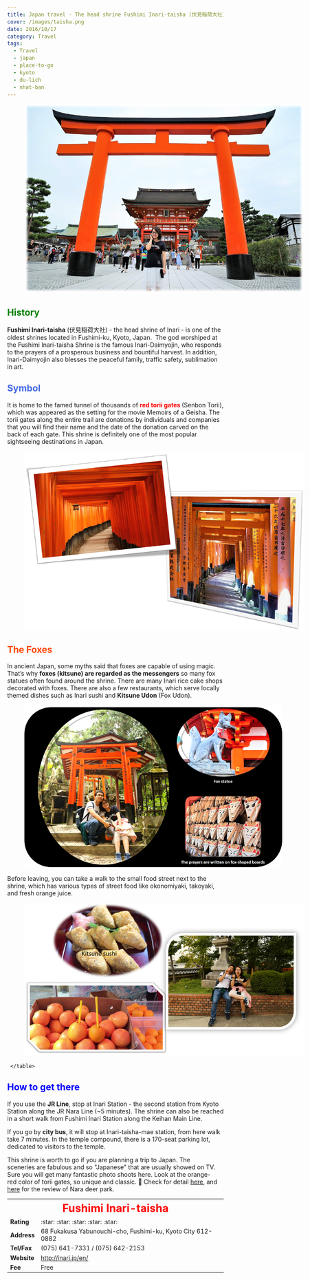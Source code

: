 ```yaml
---
title: Japan travel - The head shrine Fushimi Inari-taisha (伏見稲荷大社) of Inari, Kyoto
cover: /images/taisha.png
date: 2016/10/17
category: Travel
tags:
  - Travel
  - japan
  - place-to-go
  - kyoto
  - du-lich
  - nhat-ban
---
```


<figure style="width: 650px" class="align-center">
  <img src="./taisha-1.png" alt="">
  <figcaption></figcaption>
</figure>

## <span style="color:Green"> History </span>
**Fushimi Inari-taisha** (伏見稲荷大社) - the head shrine of Inari - is one of the oldest shrines located in Fushimi-ku, Kyoto, Japan.  The god worshiped at the Fushimi Inari-taisha Shrine is the famous Inari-Daimyojin, who responds to the prayers of a prosperous business and bountiful harvest. In addition, Inari-Daimyojin also blesses the peaceful family, traffic safety, sublimation in art.


## <span style="color:royalblue"> Symbol </span>
It is home to the famed tunnel of thousands of <span style="color:red"> <b> red torii gates </b> </span> (Senbon Torii), which was appeared as the setting for the movie Memoirs of a Geisha. The torii gates along the entire trail are donations by individuals and companies that you will find their name and the date of the donation carved on the back of each gate. This shrine is definitely one of the most popular sightseeing destinations in Japan.


<figure style="width: 650px" class="align-center">
  <img src="./taisha-2.png" alt="">
  <figcaption></figcaption>
</figure>

## <span style="color:orangered"> The Foxes </span>
In ancient Japan, some myths said that foxes are capable of using magic. That’s why **foxes (kitsune) are regarded as the messengers** so many fox statues often found around the shrine. There are many Inari rice cake shops decorated with foxes. There are also a few restaurants, which serve locally themed dishes such as Inari sushi and **Kitsune Udon** (Fox Udon).


<figure style="width: 600px" class="align-center">
  <img src="./taisha-3.png" alt="">
  <figcaption></figcaption>
</figure>

Before leaving, you can take a walk to the small food street next to the shrine, which has various types of street food like okonomiyaki, takoyaki, and fresh orange juice.


<figure style="width: 650px" class="align-center">
  <img src="./taisha-4.png" alt="">
  <figcaption></figcaption>
</figure>

<table>
  <tr>
	<th style="text-align:center; font-size:25px;color:red; font-weight:bold" colspan="2"> Fushimi Inari-taisha </th>
     </tr>
	
  <tr>
	<td> <b> Rating </b> </td>
    <td> :star: :star: :star: :star: :star: </td>
      </tr>
	
  <tr>
	<td> <b> Address </b> </td>
    <td> 68 Fukakusa Yabunouchi-cho, Fushimi-ku, Kyoto City 612-0882 </td>
    </tr>
	
  <tr>
	<td> <b> Tel/Fax </b> </td>
    <td> (075) 641-7331  /   (075) 642-2153 </td>
   </tr>
	
  <tr>
	<td> <b> Website </b> </td>
    <td> <a href="http://inari.jp/en/" target="_blank"> http://inari.jp/en/ </a> </td>
   </tr>
	
  <tr>
	<td> <b> Fee </b> </td>
    <td>Free </td>
   </tr>
	 
	 </table>

## <span style="color:blue"> How to get there </span>

If you use the **JR Line**, stop at Inari Station - the second station from Kyoto Station along the JR Nara Line (~5 minutes). The shrine can also be reached in a short walk from Fushimi Inari Station along the Keihan Main Line.


If you go by **city bus**, it will stop at Inari-taisha-mae station, from here walk take 7 minutes. In the temple compound, there is a 170-seat parking lot, dedicated to visitors to the temple.


This shrine is worth to go if you are planning a trip to Japan. The sceneries are fabulous and so "Japanese" that are usually showed on TV. Sure you will get many fantastic photo shoots here. Look at the orange-red color of torii gates, so unique and classic. :blue_heart: Check for detail <a href="https://www.youtube.com/watch?v=4ofKe0mqjDI" target="_blank">here</a>, and <a href="http://aquabubu.com/en/Japan-travel-Nara-Deer-Park/" target="_blank">here</a> for the review of Nara deer park.
